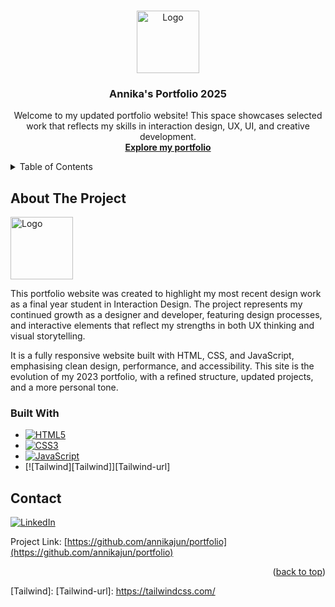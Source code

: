 <!-- Improved compatibility of back to top link: See: https://github.com/othneildrew/Best-README-Template/pull/73 -->
<a id="readme-top"></a>
<!--
*** Thanks for checking out my portfolio repository!
*** If you have suggestions or feedback, feel free to open an issue or create a pull request.
*** And don’t forget to star the project if you like it!
*** Thanks again and happy browsing! :D
-->



<!-- PROJECT SHIELDS -->
<!--
*** I'm using markdown "reference style" links for readability.
*** Reference links are enclosed in brackets [ ] instead of parentheses ( ).
*** See the bottom of this document for the declaration of the reference variables
*** for contributors-url, forks-url, etc.
*** https://www.markdownguide.org/basic-syntax/#reference-style-links
-->



<!-- PROJECT LOGO -->
<br />
<div align="center">
  <a href="https://github.com/annikajun/portfolio">
    <img src="images/About.png" alt="Logo" width="100" height="100">
  </a>

<h3 align="center">Annika's Portfolio 2025</h3>

  <p align="center">
    Welcome to my updated portfolio website! This space showcases selected work that reflects my skills in interaction design, UX, UI, and creative development.
    <br />
    <a href="https://annikajun.github.io/portfolio" target="_blank"><strong>Explore my portfolio</strong></a>
  </p>
</div>



<!-- TABLE OF CONTENTS -->
<details>
  <summary>Table of Contents</summary>
  <ol>
    <li>
      <a href="#about-the-project">About The Project</a>
      <ul>
        <li><a href="#built-with">Built With</a></li>
      </ul>
    </li>
    <li><a href="#contact">Contact</a></li>
  </ol>
</details>



<!-- ABOUT THE PROJECT -->
## About The Project


<img src="PortfolioScreenshot.png" alt="Logo" width="100" height="100">

This portfolio website was created to highlight my most recent design work as a final year student in Interaction Design. The project represents my continued growth as a designer and developer, featuring design processes, and interactive elements that reflect my strengths in both UX thinking and visual storytelling.

It is a fully responsive website built with HTML, CSS, and JavaScript, emphasising clean design, performance, and accessibility. This site is the evolution of my 2023 portfolio, with a refined structure, updated projects, and a more personal tone.

### Built With

* [![HTML5][HTML5]][HTML5-url]
* [![CSS3][CSS3]][CSS3-url]
* [![JavaScript][JavaScript]][JavaScript-url]
* [![Tailwind][Tailwind]][Tailwind-url]



<!-- CONTACT -->
## Contact

[![LinkedIn][linkedin-shield]][linkedin-url]

Project Link: [https://github.com/annikajun/portfolio](https://github.com/annikajun/portfolio)

<p align="right">(<a href="#readme-top">back to top</a>)</p>



<!-- MARKDOWN LINKS & IMAGES -->

[linkedin-shield]: https://img.shields.io/badge/-LinkedIn-black.svg?style=for-the-badge&logo=linkedin&colorB=555
[linkedin-url]: https://linkedin.com/in/annika-jungfleisch

[HTML5]: https://img.shields.io/badge/HTML5-E34F26?style=for-the-badge&logo=html5&logoColor=white
[HTML5-url]: https://developer.mozilla.org/en-US/docs/Web/HTML

[CSS3]: https://img.shields.io/badge/CSS3-1572B6?style=for-the-badge&logo=css3&logoColor=white
[CSS3-url]: https://developer.mozilla.org/en-US/docs/Web/CSS

[JavaScript]: https://img.shields.io/badge/JavaScript-F7DF1E?style=for-the-badge&logo=javascript&logoColor=black
[JavaScript-url]: https://developer.mozilla.org/en-US/docs/Web/JavaScript

[Tailwind]: 
[Tailwind-url]: https://tailwindcss.com/
